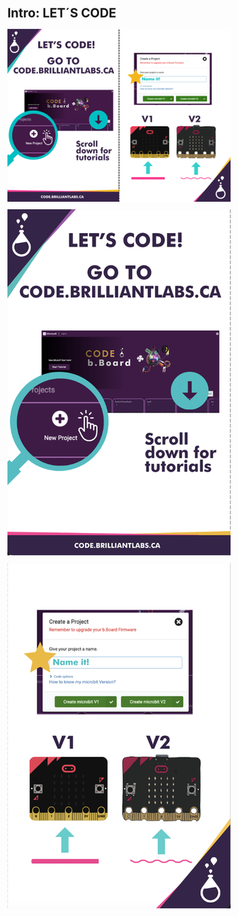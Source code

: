 # Intro:  LET´S CODE

<!-- Write here -->

![Lets_Code-EN](https://github.com/Brilliant-Labs/code.bl/blob/code_alpha/packaged/docs/static/mb/projects/bboard-tutorials-cards/1_Intro/Intro4/Lets_code-EN.png?raw=true "Lets_Code-EN")


![Lets_Code-EN_A](https://github.com/Brilliant-Labs/code.bl/blob/code_alpha/packaged/docs/static/mb/projects/bboard-tutorials-cards/1_Intro/Intro4/Lets_code-EN_A.png?raw=true "Lets_Code-EN_A")

![Lets_Code-EN_B](https://github.com/Brilliant-Labs/code.bl/blob/code_alpha/packaged/docs/static/mb/projects/bboard-tutorials-cards/1_Intro/Intro4/Lets_code-EN_B.png?raw=true "Lets_Code-EN_B")